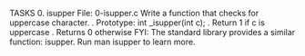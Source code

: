 TASKS
0. isupper
File: 0-isupper.c
Write a function that checks for uppercase character.
. Prototype: int _isupper(int c);
. Return 1 if c is uppercase
. Returns 0 otherwise FYI: The standard library provides a similar function:
isupper. Run man isupper to learn more.
